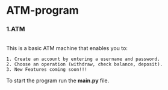 # ATM-program

<h3><b>1.ATM</b></h3>
<br>
This is a basic ATM machine that enables you to:


    1. Create an account by entering a username and password.
    2. Choose an operation (withdraw, check balance, deposit).
    3. New Features coming soon!!!


To start the program run the **main.py** file. 

